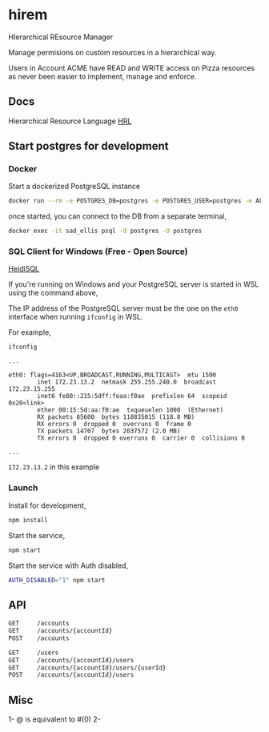 # hirem

HIerarchical REsource Manager

Manage permisions on custom resources in a hierarchical way.

Users in Account ACME have READ and WRITE access on Pizza resources as never been easier to implement, manage and enforce.

## Docs

Hierarchical Resource Language [HRL](./docs/language.md)

## Start postgres for development

### Docker

Start a dockerized PostgreSQL instance

```bash
docker run --rm -e POSTGRES_DB=postgres -e POSTGRES_USER=postgres -e ALLOW_EMPTY_PASSWORD=yes -p 5432:5432 bitnami/postgresql:11.6.0
```

once started, you can connect to the DB from a separate terminal,

```bash
docker exec -it sad_ellis psql -d postgres -U postgres
```

### SQL Client for Windows (Free - Open Source)

[HeidiSQL](https://www.heidisql.com/)

If you're running on Windows and your PostgreSQL server is started in WSL using the command above,

The IP address of the PostgreSQL server must be the one on the `eth0` interface when running `ifconfig` in WSL.

For example,

``` text
ifconfig

...

eth0: flags=4163<UP,BROADCAST,RUNNING,MULTICAST>  mtu 1500
        inet 172.23.13.2  netmask 255.255.240.0  broadcast 172.23.15.255
        inet6 fe80::215:5dff:feaa:f0ae  prefixlen 64  scopeid 0x20<link>
        ether 00:15:5d:aa:f0:ae  txqueuelen 1000  (Ethernet)
        RX packets 85600  bytes 118835015 (118.8 MB)
        RX errors 0  dropped 0  overruns 0  frame 0
        TX packets 14707  bytes 2037572 (2.0 MB)
        TX errors 0  dropped 0 overruns 0  carrier 0  collisions 0

...

```

`172.23.13.2` in this example

### Launch

Install for development,

```bash
npm install
```

Start the service,

```bash
npm start
```

Start the service with Auth disabled,

```bash
AUTH_DISABLED="1" npm start
```

## API

```rest
GET     /accounts
GET     /accounts/{accountId}
POST    /accounts

GET     /users
GET     /accounts/{accountId}/users
GET     /accounts/{accountId}/users/{userId}
POST    /accounts/{accountId}/users
```

## Misc

1- @ is equivalent to #(0)
2-

